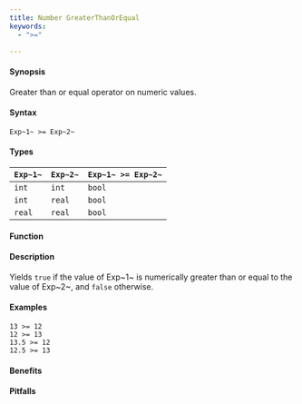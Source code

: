 ```yaml
---
title: Number GreaterThanOrEqual
keywords:
  - ">="

---
```


#### Synopsis

Greater than or equal operator on numeric values.

#### Syntax

`Exp~1~ >= Exp~2~`

#### Types


| `Exp~1~`  |  `Exp~2~` | `Exp~1~ >= Exp~2~`   |
| --- | --- | --- |
| `int`      |  `int`     | `bool`                 |
| `int`      |  `real`    | `bool`                 |
| `real`     |  `real`    | `bool`                 |


#### Function

#### Description

Yields `true` if the value of Exp~1~ is numerically greater than or equal to the value of Exp~2~, and `false` otherwise.

#### Examples

```rascal-shell
13 >= 12
12 >= 13
13.5 >= 12
12.5 >= 13
```

#### Benefits

#### Pitfalls

